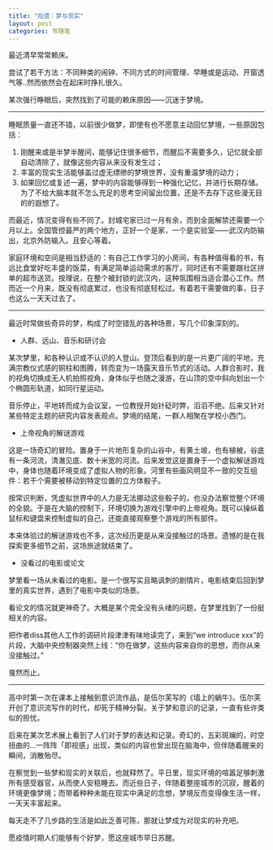 ```yaml
---
title: "拾遗｜梦与现实"
layout: post
categories: 写随笔
---
```


最近清早常常赖床。

尝试了若干方法：不同种类的闹钟、不同方式的时间管理、早睡或是运动、开窗透气等..然而依然会在起床时挣扎很久。

某次强行睁眼后，突然找到了可能的赖床原因——沉迷于梦境。

<!-- more -->

---

睡眠质量一直还不错，以前很少做梦，即使有也不愿意主动回忆梦境，一些原因包括：

1. 刚醒来或是半梦半醒间，能够记住很多细节，而醒后不需要多久，记忆就全部自动清除了，就像这些内容从来没有发生过；
2. 丰富的现实生活能够盖过虚无缥缈的梦境世界，没有重温梦境的动力；
3. 如果回忆或复述一遍，梦中的内容能够得到一种强化记忆，并进行长期存储。为了不给大脑本就不怎么充足的思考空间留出位置，还是不去存下这些漫无目的的遐想了。

而最近，情况变得有些不同了。封城宅家已过一月有余，而到全面解禁还需要一个月以上。全国管控最严的两个地方，正好一个是家，一个是实验室——武汉内防输出，北京外防输入。且安心等着。

家庭环境和空间是相当舒适的：有自己工作学习的小房间，有各种值得看的书，有远比食堂好吃丰盛的饭菜，有满足简单运动需求的客厅，同时还有不需要跟社区拼单的超市送货。按理说，在整个被封锁的武汉内，这种氛围相当适合潜心工作。然而近一个月来，既没有彻底累过，也没有彻底轻松过。有着若干需要做的事，日子也这么一天天过去了。

---

最近时常做些奇异的梦，构成了时空错乱的各种场景，写几个印象深刻的。

* 人群、远山、音乐和研讨会

某次梦里，和各种认识或不认识的人登山。登顶后看到的是一片更广阔的平地，充满宗教仪式感的铜柱和图腾，转而变为一场露天音乐节式的活动。人群合影时，我的视角切换成无人机拍照视角，身体似乎也随之漫游，在山顶的空中斜向划出一个个椭圆形轨道，如同行星运动。

音乐停止，平地转而成为会议室，一位教授开始针砭时弊，滔滔不绝。后来又针对某些特定主题的研究内容发表观点。梦境的结尾，一群人相聚在学校小西门。

* 上帝视角的解谜游戏

这是一场奇幻的冒险。置身于一片地形复杂的山谷中，有黄土坡，也有植被，谷底有一条河流，清澈见底、数十米宽的河流。后来发觉这是置身于一个虚拟解谜游戏中，身体也随着环境变成了虚拟人物的形象。河里有些画风明显不一致的交互组件：若干个需要被移动到特定位置的立方体骰子。

按常识判断，凭虚拟世界中的人力是无法挪动这些骰子的，也没办法察觉整个环境的全貌。于是在大脑的控制下，环境切换为游戏引擎中的上帝视角。既可以操纵着鼠标和键盘来控制虚拟的自己，还能直接观察整个游戏的所有部件。

本来体验过的解谜游戏也不多，这次经历更是从来没接触过的场景。遗憾的是在我探索更多细节之前，这场旅途就结束了。

* 没看过的电影或论文

梦里看一场从未看过的电影。是一个很写实且略讽刺的剧情片，电影结束后回到梦里的真实世界，遇到了电影中类似的场景。

看论文的情况就更神奇了。大概是某个完全没有头绪的问题，在梦里找到了一份挺相关的内容。

把作者diss其他人工作的调研片段津津有味地读完了，来到“we introduce xxx”的片段，大脑中央控制器突然上线：“你在做梦，这些内容来自你的思想，而你从来没接触过。”

戛然而止。

---

高中时第一次在课本上接触到意识流作品，是伍尔芙写的《墙上的蜗牛》。伍尔芙开创了意识流写作的时代，却死于精神分裂。关于梦和意识的记录，一直有些许类似的担忧。

后来在某次艺术展上看到了人们对于梦的表达和记录。奇幻的，五彩斑斓的，时空扭曲的…一阵阵「即视感」出现，类似的内容也曾出现在脑海中，但伴随着醒来的瞬间，消散殆尽。

在察觉到一些梦和现实的关联后，也就释然了。平日里，现实环境的喧嚣足够刺激所有感受器官，从而使人安稳睡去。而近些日子，伴随着整座城市的沉寂，醒着的环境更像梦境；而带着种种未能在现实中满足的念想，梦境反而变得像生活一样，一天天丰富起来。

每天走不了几步路的生活是如此乏善可陈，那就让梦成为对现实的补充吧。



愿疫情时期人们能够有个好梦，愿这座城市早日苏醒。